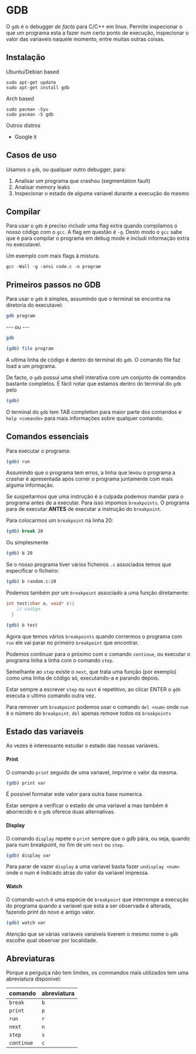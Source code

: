 # GDB

O `gdb` é o debugger *de facto* para C/C++ em linux. Permite inspecionar o que um programa esta a fazer num certo ponto de execução, inspecionar o valor das variaveis naquele momento, entre muitas outras coisas.

## Instalação

Ubuntu/Debian based
```
sudo apt-get update
sudo apt-get install gdb
```

Arch based
```
sudo pacman -Syu
sudo pacman -S gdb
```

Outros distros
  * Google it

## Casos de uso

Usamos o `gdb`, ou qualquer outro debugger, para:
  1. Analisar um programa que crashou (segmentation fault)
  2. Analisar memory leaks
  3. Inspecionar o estado de alguma variavel durante a execução do mesmo

## Compilar

Para usar o `gdb` é preciso includir uma flag extra quando compilamos o nosso código com o `gcc`. A flag em questão é `-g`. Desto modo o `gcc` sabe que é para compilar o programa em debug mode e includi informação extra no executavel.

Um exemplo com mais flags à mistura.
```
gcc -Wall -g -ansi code.c -o program
```

## Primeiros passos no GDB

Para usar o `gdb` é simples, assumindo que o terminal se encontra na diretoria do executavel:
```bash
gdb program
```
--- ou ---
```bash
gdb
```
```bash
(gdb) file program
```
A ultima linha de código é dentro do terminal do `gdb`. O comando file faz load a um programa.

De facto, o `gdb` possui uma shell interativa com um conjunto de comandos bastante completos.
É fácil notar que estamos dentro do terminal do `gdb` pelo
```bash
(gdb)
```

O terminal do `gdb` tem TAB completion para maior parte dos comandos e `help <comando>` para mais informações sobre qualquer comando.

## Comandos essenciais

Para executar o programa:
```bash
(gdb) run
```
Assumindo que o programa tem erros, a linha que levou o programa a crashar é apresentada após correr o programa juntamente com mais alguma informação.


Se suspeitarmos que uma instrução é a culpada podemos mandar para o programa antes de a executar. Para isso impomos `breakpoints`. O programa para de executar **ANTES** de executar a instrução do `breakpoint`.

Para colocarmos um `breakpoint` na linha 20:
```bash
(gdb) break 20
```
Ou simplesmente
```bash
(gdb) b 20
```
Se o nosso programa tiver vários ficheiros `.c` associados temos que especificar o ficheiro:
```bash
(gdb) b random.c:20
```

Podemos também por um `breakpoint` associado a uma função diretamente:
```c
int test(char a, void* c){
    // codigo
  }
```
```bash
(gdb) b test
```

Agora que temos vários `breakpoints` quando corrermos o programa com `run` ele vai parar no primeiro `breakpoint` que encontrar.

Podemos continuar para o próximo com o comando `continue`, ou executar o programa linha a linha com o comando `step`.

Semelhante ao `step` existe o `next`, que trata uma função (por exemplo) como uma linha de código só, executando-a e parando depois.

Estar sempre a escrever `step` ou `next` é repetitivo, ao clicar ENTER o `gdb` executa o ultimo comando outra vez.

Para remover um `breakpoint` podemos usar o comando `del <num>` onde `num` é o número do `breakpoint`. `del` apenas remove todos os `breakpoints`

## Estado das variaveis

As vezes é interessante estudar o estado das nossas variaveis.

#### Print
O comando `print` seguido de uma variavel, imprime o valor da mesma.
```bash
(gdb) print var
```
É possivel formatar este valor para outra base numerica.

Estar sempre a verificar o estado de uma variavel a mao também é aborrecido e o `gdb` oferece duas alternativas.

#### Display
O comando `display` repete o `print` sempre que o gdb pára, ou seja, quando para num breakpoint, no fim de um `next` ou `step`.
```bash
(gdb) display var
```
Para parar de vazer `display` a uma variavel basta fazer `undisplay <num>` onde o num é indicado atras do valor da variavel impressa.

#### Watch
O comando `watch` é uma espécie de `breakpoint` que interrompe a execução do programa quando a variavel que esta a ser observada é alterada, fazendo print do novo e antigo valor.
```bash
(gdb) watch var
```
Atenção que se várias variaveis varaiveis tiverem o mesmo nome o `gdb` escolhe qual observar por localidade.

## Abreviaturas
Porque a perguiça não tem limites, os commandos mais utilizados tem uma abreviatura disponivel:

| comando  | abreviatura |
| -------- | ----------- |
|`break`   | `b`         |
|`print`   | `p`         |
|`run`     | `r`         |
|`next`    | `n`         |
|`step`    | `s`         |
|`continue`| `c`         |

